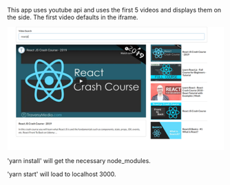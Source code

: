 This app uses youtube api and uses the first 5 videos and displays them on the side.  The first video defaults in the iframe.  

![screenshot](screenshot.png)

'yarn install' will get the necessary node_modules.

'yarn start' will load to localhost 3000.
